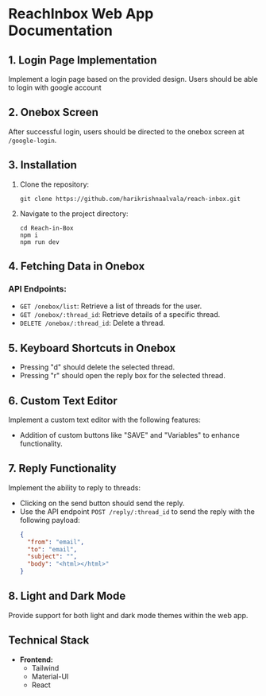 # ReachInbox Web App Documentation

## 1. Login Page Implementation

Implement a login page based on the provided design. Users should be able to login with google account

## 2. Onebox Screen

After successful login, users should be directed to the onebox screen at `/google-login`.


## 3. Installation

1. Clone the repository:
   ```
   git clone https://github.com/harikrishnaalvala/reach-inbox.git
   ```
3. Navigate to the project directory:
   ```
   cd Reach-in-Box
   npm i
   npm run dev
   ```

## 4. Fetching Data in Onebox

### API Endpoints:
- `GET /onebox/list`: Retrieve a list of threads for the user.
- `GET /onebox/:thread_id`: Retrieve details of a specific thread.
- `DELETE /onebox/:thread_id`: Delete a thread.

## 5. Keyboard Shortcuts in Onebox

- Pressing "d" should delete the selected thread.
- Pressing "r" should open the reply box for the selected thread.

## 6. Custom Text Editor

Implement a custom text editor with the following features:
- Addition of custom buttons like "SAVE" and "Variables" to enhance functionality.

## 7. Reply Functionality

Implement the ability to reply to threads:
- Clicking on the send button should send the reply.
- Use the API endpoint `POST /reply/:thread_id` to send the reply with the following payload:
  ```json
  {
    "from": "email",
    "to": "email",
    "subject": "",
    "body": "<html></html>"
  }

## 8. Light and Dark Mode
  Provide support for both light and dark mode themes within the web app.

 ## Technical Stack

- **Frontend:**
  - Tailwind
  - Material-UI
  - React
 
